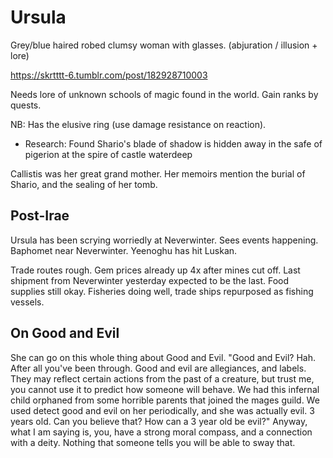 # Ursula
Grey/blue haired robed clumsy woman with glasses. (abjuration / illusion + lore)

https://skrtttt-6.tumblr.com/post/182928710003

Needs lore of unknown schools of magic found in the world.
Gain ranks by quests.

NB: Has the elusive ring (use damage resistance on reaction).

- Research: Found Shario's blade of shadow is hidden away in the safe of pigerion at the spire of castle waterdeep

Callistis was her great grand mother. Her memoirs mention the burial of Shario, and the sealing of her tomb.

## Post-Irae
Ursula has been scrying worriedly at Neverwinter. Sees events happening. Baphomet near Neverwinter. Yeenoghu has hit Luskan.

Trade routes rough. Gem prices already up 4x after mines cut off. Last shipment from Neverwinter yesterday expected to be the last. Food supplies still okay. Fisheries doing well, trade ships repurposed as fishing vessels.

## On Good and Evil
She can go on this whole thing about Good and Evil. "Good and Evil? Hah. After all you've been through. Good and evil are allegiances, and labels. They may reflect certain actions from the past of a creature, but trust me, you cannot use it to predict how someone will behave. We had this infernal child orphaned from some horrible parents that joined the mages guild. We used detect good and evil on her periodically, and she was actually evil. 3 years old. Can you believe that? How can a 3 year old be evil?"
Anyway, what I am saying is, you, have a strong moral compass, and a connection with a deity. Nothing that someone tells you will be able to sway that.
